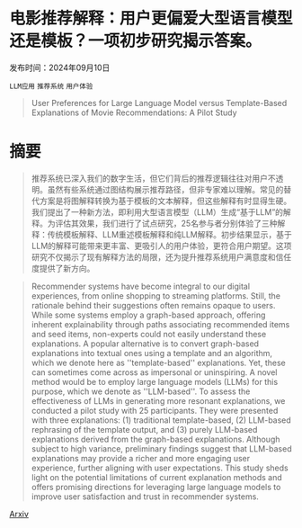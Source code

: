 # 电影推荐解释：用户更偏爱大型语言模型还是模板？一项初步研究揭示答案。

发布时间：2024年09月10日

`LLM应用` `推荐系统` `用户体验`

> User Preferences for Large Language Model versus Template-Based Explanations of Movie Recommendations: A Pilot Study

# 摘要

> 推荐系统已深入我们的数字生活，但它们背后的推荐逻辑往往对用户不透明。虽然有些系统通过图结构展示推荐路径，但非专家难以理解。常见的替代方案是将图解释转换为基于模板的文本解释，但这些解释有时显得生硬。我们提出了一种新方法，即利用大型语言模型（LLM）生成“基于LLM”的解释。为评估其效果，我们进行了试点研究，25名参与者分别体验了三种解释：传统模板解释、LLM重述模板解释和纯LLM解释。初步结果显示，基于LLM的解释可能带来更丰富、更吸引人的用户体验，更符合用户期望。这项研究不仅揭示了现有解释方法的局限，还为提升推荐系统用户满意度和信任度提供了新方向。

> Recommender systems have become integral to our digital experiences, from online shopping to streaming platforms. Still, the rationale behind their suggestions often remains opaque to users. While some systems employ a graph-based approach, offering inherent explainability through paths associating recommended items and seed items, non-experts could not easily understand these explanations. A popular alternative is to convert graph-based explanations into textual ones using a template and an algorithm, which we denote here as ''template-based'' explanations. Yet, these can sometimes come across as impersonal or uninspiring. A novel method would be to employ large language models (LLMs) for this purpose, which we denote as ''LLM-based''. To assess the effectiveness of LLMs in generating more resonant explanations, we conducted a pilot study with 25 participants. They were presented with three explanations: (1) traditional template-based, (2) LLM-based rephrasing of the template output, and (3) purely LLM-based explanations derived from the graph-based explanations. Although subject to high variance, preliminary findings suggest that LLM-based explanations may provide a richer and more engaging user experience, further aligning with user expectations. This study sheds light on the potential limitations of current explanation methods and offers promising directions for leveraging large language models to improve user satisfaction and trust in recommender systems.

[Arxiv](https://arxiv.org/abs/2409.06297)